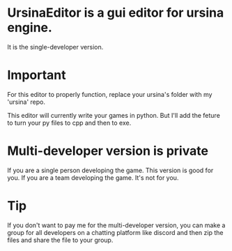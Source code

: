 # UrsinaEditor is a gui editor for ursina engine.
It is the single-developer version. 

# Important
For this editor to properly function, replace your ursina's folder with my 'ursina' repo.

This editor will currently write your games in python. But I'll add the feture to turn your py files to cpp and then to exe.


# Multi-developer version is private
If you are a single person developing the game. This version is good for you.
If you are a team developing the game. It's not for you.

# Tip
If you don't want to pay me for the multi-developer version, you can make a group for all developers on a chatting platform like discord and then zip the files and share the file to your group.
